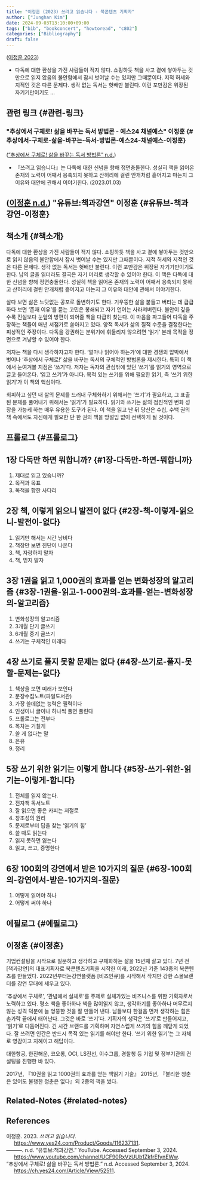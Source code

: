 ```yaml
---
title: "이정훈 (2023) 쓰려고 읽습니다 - 북콘텐츠 기획자"
author: ["Junghan Kim"]
date: 2024-09-03T13:10:00+09:00
tags: ["bib", "bookconcert", "howtoread", "c802"]
categories: ["Bibliography"]
draft: false
---
```


(<a href="#citeproc_bib_item_1">이정훈 2023</a>)

-   다독에 대한 환상을 가진 사람들이 적지 않다. 쇼핑하듯 책을 사고 곁에 쌓아두는 것만으로 읽지 않음의 불안함에서 잠시 벗어날 수는 있지만 그때뿐이다. 지적 허세와 지적인 것은 다른 문제다. 생각 없는 독서는 헛배만 불린다. 이런 포만감은 위장된 자기기만이기도 ...


## 관련 링크 {#관련-링크}


### "추상에서 구체로! 삶을 바꾸는 독서 방법론 - 예스24 채널예스" 이정훈 {#추상에서-구체로-삶을-바꾸는-독서-방법론-예스24-채널예스-이정훈}

(<a href="#citeproc_bib_item_3">“추상에서 구체로! 삶을 바꾸는 독서 방법론” n.d.</a>)

-   『쓰려고 읽습니다』는 다독에 대한 신념을 향해 정면충돌한다. 성실히 책을 읽어온 존재의 노력이 어째서 응축되지 못하고 산허리에 걸린 안개처럼 흩어지고 마는지 그 이유와 대안에 관해서 이야기한다. (2023.01.03)


## (<a href="#citeproc_bib_item_2">이정훈 n.d.</a>) "유튜브:책과강연" 이정훈 {#유튜브-책과강연-이정훈}


## 책소개 {#책소개}

다독에 대한 환상을 가진 사람들이 적지 않다. 쇼핑하듯 책을 사고 곁에 쌓아두는 것만으로 읽지 않음의 불안함에서 잠시 벗어날 수는 있지만 그때뿐이다. 지적 허세와 지적인 것은 다른 문제다. 생각 없는 독서는 헛배만 불린다. 이런 포만감은 위장된 자기기만이기도 한다. 남의 글을 읽더라도 결국은 자기 머리로 생각할 수 있어야 한다. 이 책은 다독에 대한 신념을 향해 정면충돌한다. 성실히 책을 읽어온 존재의 노력이 어째서 응축되지 못하고 산허리에 걸린 안개처럼 흩어지고 마는지 그 이유와 대안에 관해서 이야기한다.

살다 보면 삶은 느닷없는 공포로 돌변하기도 한다. 기우뚱한 삶을 붙들고 버티는 데 급급하다 보면 ‘존재 이유’를 묻는 고민은 봉쇄되고 자기 언어는 사라져버린다. 불안이 깊을수록 진실보다 눈앞의 방편이 되어줄 책을 다급히 찾는다. 이 마음을 파고들어 다독을 주장하는 책들이 매년 서점가로 쏟아지고 있다. 양적 독서가 삶의 질적 수준을 결정한다는 피상적인 주장이다. 다독을 강권하는 분위기에 휘둘리지 않으려면 ‘읽기’ 본래 목적을 정면으로 겨냥할 수 있어야 한다.

저자는 책을 다시 생각하자고자 한다. ‘얼마나 읽어야 하는가’에 대한 경쟁의 압박에서 벗어나 ‘추상에서 구체로!’ 삶을 바꾸는 독서의 구체적인 방법론을 제시한다. 특히 이 책에서 눈여겨볼 지점은 ‘쓰기’다. 저자는 독자의 관심밖에 있던 ‘쓰기’를 읽기의 영역으로 끌고 들어온다. ‘읽고 쓰기’가 아니다. 목적 있는 쓰기를 위해 필요한 읽기, 즉 ‘쓰기 위한 읽기’가 이 책의 핵심이다.

회피하고 싶던 내 삶의 문제를 드러내 구체화하기 위해서는 ‘쓰기’가 필요하고, 그 표출된 문제를 풀어내기 위해서는 ‘읽기’가 필요하다. 읽기와 쓰기는 삶의 점진적인 변화 성장을 가능케 하는 매우 유용한 도구가 된다. 이 책을 읽고 난 뒤 당신은 수십, 수백 권의 책 속에서도 자신에게 필요한 단 한 권의 책을 망설임 없이 선택하게 될 것이다.


## 프롤로그 {#프롤로그}


## 1장 다독만 하면 뭐합니까? {#1장-다독만-하면-뭐합니까}

1.  제대로 읽고 있습니까?
2.  목적과 목표
3.  목적을 향한 사다리


## 2장 책, 이렇게 읽으니 발전이 없다 {#2장-책-이렇게-읽으니-발전이-없다}

1.  읽기만 해서는 시간 낭비다
2.  책장만 보면 진단이 나온다
3.  책, 자랑하지 말자
4.  책, 믿지 말자


## 3장 1권을 읽고 1,000권의 효과를 얻는 변화성장의 알고리즘 {#3장-1권을-읽고-1-000권의-효과를-얻는-변화성장의-알고리즘}

1.  변화성장의 알고리즘
2.  3개월 단기 글쓰기
3.  6개월 중기 글쓰기
4.  쓰기는 구체적인 미래다


## 4장 쓰기로 풀지 못할 문제는 없다 {#4장-쓰기로-풀지-못할-문제는-없다}

1.  책상을 보면 미래가 보인다
2.  문장수집노트(파일도서관)
3.  가장 쓸데없는 능력은 필력이다
4.  인생이나 글이나 하나씩 풀면 풀린다
5.  프롤로그는 전부다
6.  목차는 거칠게
7.  쓸 게 없다는 말
8.  은유
9.  정리


## 5장 쓰기 위한 읽기는 이렇게 합니다 {#5장-쓰기-위한-읽기는-이렇게-합니다}

1.  전체를 읽지 않는다.
2.  전자책 독서노트
3.  잘 읽으면 좋은 카피는 저절로
4.  창조성의 원리
5.  문제로부터 답을 찾는 ‘읽기의 힘’
6.  쓸 때도 읽는다
7.  읽지 못하면 잃는다
8.  읽고, 쓰고, 증명한다


## 6장 100회의 강연에서 받은 10가지의 질문 {#6장-100회의-강연에서-받은-10가지의-질문}

1.  어떻게 읽어야 하나
2.  어떻게 써야 하나


## 에필로그 {#에필로그}


## 이정훈 {#이정훈}

기업컨설팅을 시작으로 질문하고 생각하고 구체화하는 삶을 15년째 살고 있다. 7년 전 [책과강연]의 대표기획자로 북콘텐츠기획을 시작한 이래, 2022년 기준 143종의 북콘텐츠를 만들었다. 2022년부터는강연플랫폼 [비즈인큐]를 시작해서 작지만 강한 스몰브랜더를 강연 무대에 세우고 있다.

‘추상에서 구체로’, ‘관념에서 실체로’를 주제로 실체가있는 비즈니스를 위한 기획자로서 노력하고 있다. 평소 책을 좋아하나 책을 많이읽지 않고, 생각하기를 좋아하나 머무르지 않는 성격 덕분에 늘 엉뚱한 것을 잘 만들어 낸다. 남들보다 한걸음 먼저 생각하는 힘은 손가락 끝에서 태어난다. 그것은 바로 ‘쓰기’다. 기획자의 생각은 ‘쓰기’로 만들어지고, ‘읽기’로 다듬어진다. 긴 시간 브랜드를 기획하며 자연스럽게 쓰기의 힘을 깨닫게 되었다. 잘 쓰려면 인간은 반드시 목적 있는 읽기를 해야만 한다. ‘쓰기 위한 읽기’는 그 자체로 영감이고 지혜이고 해답이다.

대한항공, 한진해운, 코오롱, OCI, LS전선, 이수그룹, 경찰청 등 기업 및 정부기관의 컨설팅을 진행한 바 있다.

2017년, 『10권을 읽고 1000권의 효과를 얻는 책읽기 기술』 2015년, 『불리한 청춘은 있어도 불행한 청춘은 없다』외 2종의 책을 썼다.


## Related-Notes {#related-notes}

## References

<style>.csl-entry{text-indent: -1.5em; margin-left: 1.5em;}</style><div class="csl-bib-body">
  <div class="csl-entry"><a id="citeproc_bib_item_1"></a>이정훈. 2023. <i>쓰려고 읽습니다</i>. <a href="https://www.yes24.com/Product/Goods/116237131">https://www.yes24.com/Product/Goods/116237131</a>.</div>
  <div class="csl-entry"><a id="citeproc_bib_item_2"></a>———. n.d. “유튜브:책과강연.” YouTube. Accessed September 3, 2024. <a href="https://www.youtube.com/channel/UCF90RxVzUUb1ZkfrEfynEWw">https://www.youtube.com/channel/UCF90RxVzUUb1ZkfrEfynEWw</a>.</div>
  <div class="csl-entry"><a id="citeproc_bib_item_3"></a>“추상에서 구체로! 삶을 바꾸는 독서 방법론.” n.d. Accessed September 3, 2024. <a href="https://ch.yes24.com/Article/View/52511">https://ch.yes24.com/Article/View/52511</a>.</div>
</div>
